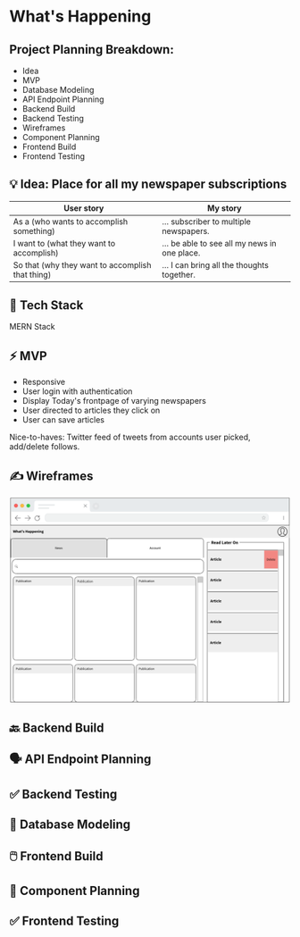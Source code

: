 # What's Happening

## Project Planning Breakdown:

- Idea
- MVP
- Database Modeling
- API Endpoint Planning
- Backend Build
- Backend Testing
- Wireframes
- Component Planning
- Frontend Build
- Frontend Testing

## 💡 Idea: Place for all my newspaper subscriptions

| User story                                       | My story                                   |
| ------------------------------------------------ | ------------------------------------------ |
| As a (who wants to accomplish something)         | … subscriber to multiple newspapers.       |
| I want to (what they want to accomplish)         | … be able to see all my news in one place. |
| So that (why they want to accomplish that thing) | … I can bring all the thoughts together.   |

## 🤖 Tech Stack

MERN Stack

## ⚡ MVP

- Responsive
- User login with authentication
- Display Today's frontpage of varying newspapers
- User directed to articles they click on
- User can save articles

Nice-to-haves:
Twitter feed of tweets from accounts user picked, add/delete follows.

## ✍️ Wireframes

![Wireframe for site](WH_Wireframe.png)

## 🔙 Backend Build

## 🗣️ API Endpoint Planning

## ✅ Backend Testing

## 💾 Database Modeling

## 🖱️ Frontend Build

## 🍱 Component Planning

## ✅ Frontend Testing
